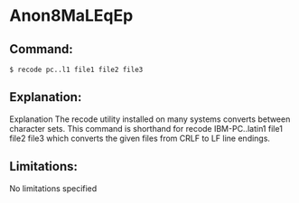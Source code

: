 # Anon8MaLEqEp

## Command:
```
$ recode pc..l1 file1 file2 file3
```

## Explanation:
Explanation
The recode utility installed on many systems converts between character sets.  This command is shorthand for recode IBM-PC..latin1 file1 file2 file3 which converts the given files from CRLF to LF line endings.

## Limitations:
No limitations specified


